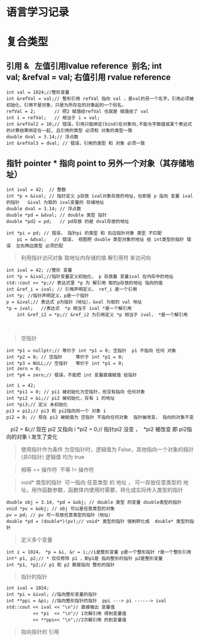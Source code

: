 # 语言学习记录

# 复合类型
## 引用 &   左值引用lvalue reference  别名; int val; &refval = val; 右值引用 rvalue reference 
    int val = 1024;//整形变量
    int &refVal = val;// 整形引用 refVal 指向 val ，是val的另一个名字，引用必须被初始化，引用不是对象，只是为所存在的对象起的一个别名。
    refVal = 2;       // 把2 赋值给refVal 也就是 赋值给了 val
    int i = refVal;   // 相当于 i = val; 
    int &refVal2 = 10;// 错误，引用只能绑定(bind)在对象向,不能与字面值或某个表达式的计算结果绑定在一起, 且引用的类型 必须和 对象的类型一致
    double dval = 3.14;// 浮点数
    int &refVal3 = dval; // 错误，引用的类型 和 对象 必须一致

## 指针 pointer * 指向 point to 另外一个对象（其存储地址）
    int ival = 42;  // 整数
    int *p = &ival; // 指针定义 p存放 ival对象存放的地址，也即是 p 指向 变量 ival的指针   &ival 为取的 ival变量的 存储地址
    double dval = 3.14; // 浮点数
    double *pd = &dval; // double 类型 指针
    double *pd2 = pd;   // pd存放 的是 dval存放的地址

    int *pi = pd; // 错误， 指针pi 的类型 和 右边指针对象 类型 不匹配
        pi = &dval;   // 错误， 视图把 double 类型对象的地址 给 int类型的指针 错误  左右两边类型 必须匹配
    
> 利用指针访问对象 取地址内存储的值 解引用符 来访问向

    int ival = 42; //整形 变量
    int *p = &ival;//指针变量定义初始化， p 存放着 变量ival 在内存中的地址
    std::cout << *p;// 表达式里 *p 为 解引用 取的p存放的地址 指向的值
    int &ref_i = ival; // 引用声明定义， ref_i 是一个引用
    int *p; //指针声明定义，p是一个指针
    p = &ival;// 表达式 p为指针（地址），&val 为取的 val 地址
    *p = ival;   //表达式  *p 相当于 ival *是一个解引用
        int &ref_i2 = *p;// &ref_i2 为引用定义 *p 相当于 ival， *是一个解引用
    
    
> 空指针

    int *p1 = nullptr;// 等价于 int *p1 = 0; 空指针  p1 不指向 任何 对象
    int *p2 = 0; // 空指针     等价于 int *p1 = 0;
    int *p3 = NULL;// 空指针   等价于 int *p1 = 0;
    int zero = 0;
    int *p4 = zero;// 错误，不能把 int 变量直接赋值 给指针

    int i = 42;
    int *pi1 = 0; // pi1 被初始化为空指针，但没有指向 任何对象
    int *pi2 = &i;// pi2 被初始化，存有 i 的地址
    int *pi3;// 定义 未初始化
    pi3 = pi2;// pi3 和 pi2指向同一个 对象 i
    pi2 = 0; // 现在 pi2 被赋值为 空指针 不指向任何对象  指针被改变， 指向的对象不变
    pi2 = &i;// 现在 pi2 又指向 i
        *pi2 = 0;// 指针pi2 没变 ，  *pi2 被改变 即 pi2指向的对象 i 发生了变化
    

> 使用指针作为条件 为空指针时，逻辑值为 False，其他指向一个对象的指针(非0指针) 逻辑值 均为 true

> 相等 == 操作符  不等 != 操作符 

> void* 类型的指针  可一指向 任意类型 的 地址 ， 可一存放任意类型的 地址，用作函数参数，函数体内使用时需要，转化成实际传入类型的指针

    double obj = 3.14, *pd = &obj; // double 类型 的变量 double类型的指针
    void *pv = &obj; // obj 可以是任意类型的对象
    pv = pd; // pv 可一存放任意类型的指针（地址）
    double *pd = (double*)(pv);// void* 类型的指针 强制转化成  double* 类型的指针
    

> 定义多个变量

    int i = 1024， *p = &i, &r = i;//i是整形变量 p是一个整形指针 r是一个整形引用
    int* p1, p2;// * 仅仅修饰 p1 ，即p1是 指向整形的指针 p2是整形变量
    int *p1, *p2;// p1 和 p2 都是指向 整形的指针
    

> 指针的指针

    int ival = 1024;
    int *pi = &ival; //指向整形变量的指针
    int **ppi = &pi; //指向整形指针的指针  ppi ---> pi ------> ival
    std::cout << ival << "\n"// 直接输出 变量值
              << *pi  << "\n"// 1次解引用 得到变量值
              << **ppi<< "\n";//2次解引用 的到变量值


> 指向指针的 引用





